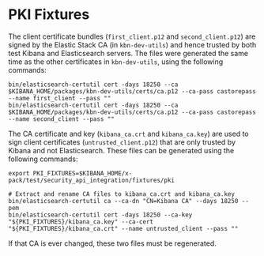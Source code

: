 # PKI Fixtures

The client certificate bundles (`first_client.p12` and `second_client.p12`) are signed by the Elastic Stack CA (in `kbn-dev-utils`)
and hence trusted by both test Kibana and Elasticsearch servers. The files were generated the same time as the other certificates 
in `kbn-dev-utils`, using the following commands:

```
bin/elasticsearch-certutil cert -days 18250 --ca $KIBANA_HOME/packages/kbn-dev-utils/certs/ca.p12 --ca-pass castorepass --name first_client --pass ""
bin/elasticsearch-certutil cert -days 18250 --ca $KIBANA_HOME/packages/kbn-dev-utils/certs/ca.p12 --ca-pass castorepass --name second_client --pass ""
```

The CA certificate and key (`kibana_ca.crt` and `kibana_ca.key`) are used to sign client certificates (`untrusted_client.p12`) that are only trusted
by Kibana and not Elasticsearch. These files can be generated using the following commands:
```
export PKI_FIXTURES=$KIBANA_HOME/x-pack/test/security_api_integration/fixtures/pki
  
# Extract and rename CA files to kibana_ca.crt and kibana_ca.key
bin/elasticsearch-certutil ca --ca-dn "CN=Kibana CA" --days 18250 --pem
bin/elasticsearch-certutil cert -days 18250 --ca-key "${PKI_FIXTURES}/kibana_ca.key" --ca-cert "${PKI_FIXTURES}/kibana_ca.crt" --name untrusted_client --pass ""
```

If that CA is ever changed, these two files must be regenerated.
